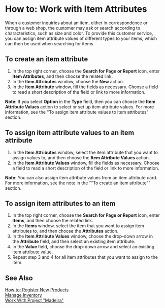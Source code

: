 <properties
                pageTitle="How to: Work with Item Attributes| Project “Madeira”"
                description="How to: Work with Item Attributes"
                services="project-madeira"
                documentationCenter=""
                authors="SorenGP"
/>
<tags
    ms.service="project-madeira"
    ms.topic="article"
    ms.devlang="na"
    ms.tgt_pltfrm="na"
    ms.workload="na"
    ms.date="05/12/2016"
    ms.author="SorenGP" />

# How to: Work with Item Attributes
When a customer inquiries about an item, either in correspondence or through a web shop, the customer may ask or search according to characteristics, such as size and color. To provide this customer service, you can assign item attribute values of different types to your items, which can then be used when searching for items.

## To create an item attribute
1. In the top right corner, choose the **Search for Page or Report** icon, enter **Item Attributes**, and then choose the related link.
2. In the **Item Attributes** window, choose the **New** action.
3. In the **Item Attribute** window, fill the fields as necessary. Choose a field to read a short description of the field or link to more information.

**Note**: If you select **Option** in the **Type** field, then you can choose the **Item Attribute Values** action to select or set up item attribute values. For more information, see the "To assign item attribute values to item attributes" section.  

## To assign item attribute values to an item attribute
1. In the **Item Attributes** window, select the item attribute that you want to assign values to, and then choose the **Item Attribute Values** action.
2. In the **Item Attribute Values** window, fill the fields as necessary. Choose a field to read a short description of the field or link to more information.


**Note**: You can also assign item attribute values from an item attribute card. For more information, see the note in the ""To create an item attribute"" section.
 
## To assign item attributes to an item
1. In the top right corner, choose the **Search for Page or Report** icon, enter **Items**, and then choose the related link.
2. In the **Items** window, select the item that you want to assign item attributes to, and then choose the **Attributes** action.
3. In the **Item Attribute Values** window, choose the drop-down arrow in the **Attribute** field, and then select an existing item attribute.
4. In the **Value** field, choose the drop-down arrow and select an existing item attribute value. 
5. Repeat step 3 and 4 for all item attributes that you want to assign to the item.
 
## See Also  
[How to: Register New Products](inventory-how-register-new-products.md)  
[Manage Inventory](inventory-manage-inventory.md)  
[Work With Project "Madeira"](ui-work-product.md)
